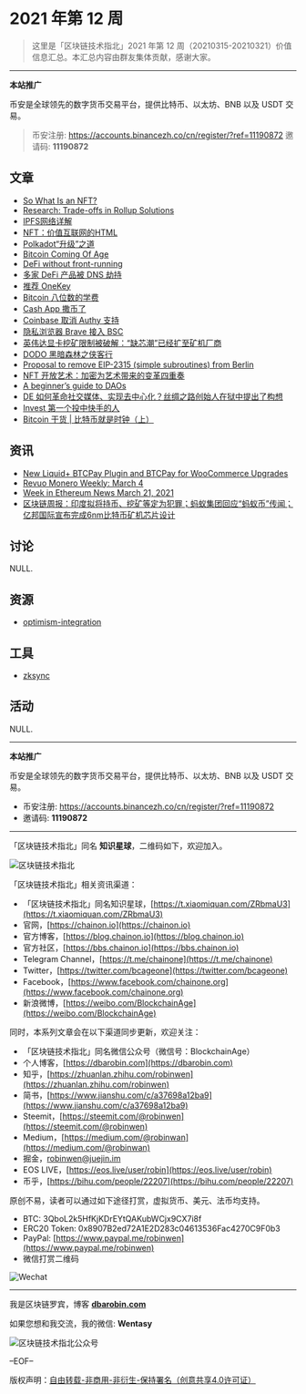 # 2021 年第 12 周

> 这里是「区块链技术指北」2021 年第 12 周（20210315-20210321）价值信息汇总。本汇总内容由群友集体贡献，感谢大家。

***

**本站推广**

币安是全球领先的数字货币交易平台，提供比特币、以太坊、BNB 以及 USDT 交易。

> 币安注册: https://accounts.binancezh.co/cn/register/?ref=11190872
> 邀请码: **11190872**

## 文章

* [So What Is an NFT?](https://bbs.chainon.io/d/7400)
* [Research: Trade-offs in Rollup Solutions](https://bbs.chainon.io/d/7401)
* [IPFS网络详解](https://bbs.chainon.io/d/7402)
* [NFT：价值互联网的HTML](https://bbs.chainon.io/d/7403)
* [Polkadot“升级”之道](https://bbs.chainon.io/d/7404)
* [Bitcoin Coming Of Age](https://bbs.chainon.io/d/7406)
* [DeFi without front-running](https://bbs.chainon.io/d/7407)
* [多家 DeFi 产品被 DNS 劫持](https://bbs.chainon.io/d/7409)
* [推荐 OneKey](https://bbs.chainon.io/d/7410)
* [Bitcoin 八位数的学费](https://bbs.chainon.io/d/7411)
* [Cash App 撒币了](https://bbs.chainon.io/d/7412)
* [Coinbase 取消 Authy 支持](https://bbs.chainon.io/d/7413)
* [隐私浏览器 Brave 接入 BSC](https://bbs.chainon.io/d/7414)
* [英伟达显卡挖矿限制被破解：“缺芯潮”已经扩至矿机厂商](https://bbs.chainon.io/d/7416)
* [DODO 黑暗森林之侠客行](https://bbs.chainon.io/d/7420)
* [Proposal to remove EIP-2315 (simple subroutines) from Berlin](https://bbs.chainon.io/d/7421)
* [NFT 开放艺术：加密为艺术带来的变革四重奏](https://bbs.chainon.io/d/7422)
* [A beginner’s guide to DAOs](https://bbs.chainon.io/d/7423)
* [DE 如何革命社交媒体、实现去中心化？丝绸之路创始人在狱中提出了构想](https://bbs.chainon.io/d/7424)
* [Invest 第一个投中快手的人](https://bbs.chainon.io/d/7425)
* [Bitcoin 干货 | 比特币就是时钟（上）](https://bbs.chainon.io/d/7426)

## 资讯

* [New Liquid+ BTCPay Plugin and BTCPay for WooCommerce Upgrades](https://bbs.chainon.io/d/7399)
* [Revuo Monero Weekly: March 4](https://bbs.chainon.io/d/7405)
* [Week in Ethereum News March 21, 2021](https://bbs.chainon.io/d/7408)
* [区块链周报：印度拟将持币、挖矿等定为犯罪；蚂蚁集团回应“蚂蚁币”传闻；亿邦国际宣布完成6nm比特币矿机芯片设计](https://bbs.chainon.io/d/7415)

## 讨论

NULL.

## 资源

* [optimism-integration](https://bbs.chainon.io/d/7417)

## 工具

* [zksync](https://bbs.chainon.io/d/7418)

## 活动

NULL.

***

**本站推广**

币安是全球领先的数字货币交易平台，提供比特币、以太坊、BNB 以及 USDT 交易。

* 币安注册: https://accounts.binancezh.co/cn/register/?ref=11190872
* 邀请码: **11190872**

***

「区块链技术指北」同名 **知识星球**，二维码如下，欢迎加入。

![区块链技术指北](https://cdn.dbarobin.com/3YzonTR.png)

「区块链技术指北」相关资讯渠道：

* 「区块链技术指北」同名知识星球，[https://t.xiaomiquan.com/ZRbmaU3](https://t.xiaomiquan.com/ZRbmaU3)
* 官网，[https://chainon.io](https://chainon.io)
* 官方博客，[https://blog.chainon.io](https://blog.chainon.io)
* 官方社区，[https://bbs.chainon.io](https://bbs.chainon.io)
* Telegram Channel，[https://t.me/chainone](https://t.me/chainone)
* Twitter，[https://twitter.com/bcageone](https://twitter.com/bcageone)
* Facebook，[https://www.facebook.com/chainone.org](https://www.facebook.com/chainone.org)
* 新浪微博，[https://weibo.com/BlockchainAge](https://weibo.com/BlockchainAge)

同时，本系列文章会在以下渠道同步更新，欢迎关注：

* 「区块链技术指北」同名微信公众号（微信号：BlockchainAge）
* 个人博客，[https://dbarobin.com](https://dbarobin.com)
* 知乎，[https://zhuanlan.zhihu.com/robinwen](https://zhuanlan.zhihu.com/robinwen)
* 简书，[https://www.jianshu.com/c/a37698a12ba9](https://www.jianshu.com/c/a37698a12ba9)
* Steemit，[https://steemit.com/@robinwen](https://steemit.com/@robinwen)
* Medium，[https://medium.com/@robinwan](https://medium.com/@robinwan)
* 掘金，[robinwen@juejin.im](https://juejin.im/user/5673ccae60b2260ee435f89a/posts)
* EOS LIVE，[https://eos.live/user/robin](https://eos.live/user/robin)
* 币乎，[https://bihu.com/people/22207](https://bihu.com/people/22207)

原创不易，读者可以通过如下途径打赏，虚拟货币、美元、法币均支持。

* BTC: 3QboL2k5HfKjKDrEYtQAKubWCjx9CX7i8f
* ERC20 Token: 0x8907B2ed72A1E2D283c04613536Fac4270C9F0b3
* PayPal: [https://www.paypal.me/robinwen](https://www.paypal.me/robinwen)
* 微信打赏二维码

![Wechat](https://cdn.dbarobin.com/SzoNl5b.jpg)

***

我是区块链罗宾，博客 **[dbarobin.com](https://dbarobin.com/)**

如果您想和我交流，我的微信: **Wentasy**

![区块链技术指北公众号](https://cdn.dbarobin.com/w0wignb.png)

–EOF–

版权声明：[自由转载-非商用-非衍生-保持署名（创意共享4.0许可证）](http://creativecommons.org/licenses/by-nc-nd/4.0/deed.zh)